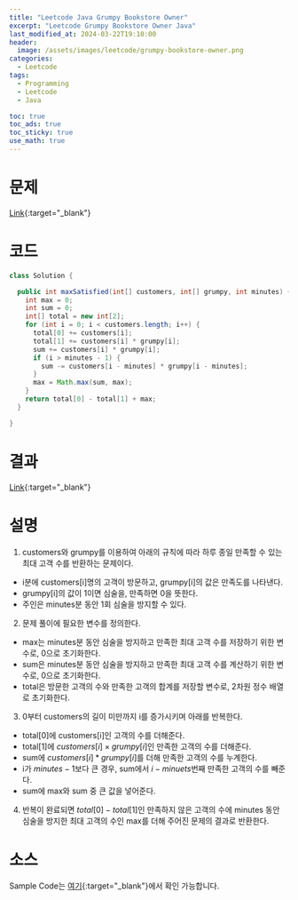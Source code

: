 ```yaml
---
title: "Leetcode Java Grumpy Bookstore Owner"
excerpt: "Leetcode Grumpy Bookstore Owner Java"
last_modified_at: 2024-03-22T19:10:00
header:
  image: /assets/images/leetcode/grumpy-bookstore-owner.png
categories:
  - Leetcode
tags:
  - Programming
  - Leetcode
  - Java

toc: true
toc_ads: true
toc_sticky: true
use_math: true
---
```

# 문제
[Link](https://leetcode.com/problems/grumpy-bookstore-owner/){:target="_blank"}

# 코드
```java
class Solution {

  public int maxSatisfied(int[] customers, int[] grumpy, int minutes) {
    int max = 0;
    int sum = 0;
    int[] total = new int[2];
    for (int i = 0; i < customers.length; i++) {
      total[0] += customers[i];
      total[1] += customers[i] * grumpy[i];
      sum += customers[i] * grumpy[i];
      if (i > minutes - 1) {
        sum -= customers[i - minutes] * grumpy[i - minutes];
      }
      max = Math.max(sum, max);
    }
    return total[0] - total[1] + max;
  }

}
```

# 결과
[Link](https://leetcode.com/problems/grumpy-bookstore-owner/submissions/1210779997/){:target="_blank"}

# 설명
1. customers와 grumpy를 이용하여 아래의 규칙에 따라 하루 종일 만족할 수 있는 최대 고객 수를 반환하는 문제이다.
- i분에 customers[i]명의 고객이 방문하고, grumpy[i]의 값은 만족도를 나타낸다.
- grumpy[i]의 값이 1이면 심술을, 만족하면 0을 뜻한다.
- 주인은 minutes분 동안 1회 심술을 방지할 수 있다.

2. 문제 풀이에 필요한 변수를 정의한다.
- max는 minutes분 동안 심술을 방지하고 만족한 최대 고객 수를 저장하기 위한 변수로, 0으로 초기화한다.
- sum은 minutes분 동안 심술을 방지하고 만족한 최대 고객 수를 계산하기 위한 변수로, 0으로 초기화한다.
- total은 방문한 고객의 수와 만족한 고객의 합계를 저장할 변수로, 2차원 정수 배열로 초기화한다.

3. 0부터 customers의 길이 미만까지 i를 증가시키며 아래를 반복한다.
- total[0]에 customers[i]인 고객의 수를 더해준다.
- total[1]에 $customers[i] \times grumpy[i]$인 만족한 고객의 수를 더해준다.
- sum에 $customers[i] * grumpy[i]$를 더해 만족한 고객의 수를 누계한다.
- i가 $minutes - 1$보다 큰 경우, sum에서 $i - minuets$번째 만족한 고객의 수를 빼준다.
- sum에 max와 sum 중 큰 값을 넣어준다.

4. 반복이 완료되면 $total[0] - total[1]$인 만족하지 않은 고객의 수에 minutes 동안 심술을 방지한 최대 고객의 수인 max를 더해 주어진 문제의 결과로 반환한다.

# 소스
Sample Code는 [여기](https://github.com/GracefulSoul/leetcode/blob/master/src/main/java/gracefulsoul/problems/GrumpyBookstoreOwner.java){:target="_blank"}에서 확인 가능합니다.